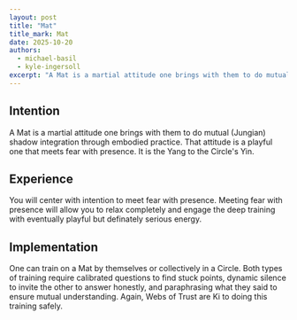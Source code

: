 ```yaml
---
layout: post
title: "Mat"
title_mark: Mat
date: 2025-10-20
authors:
  - michael-basil
  - kyle-ingersoll
excerpt: "A Mat is a martial attitude one brings with them to do mutual (Jungian) shadow integration through embodied practice."
---
```


## Intention

A Mat is a martial attitude one brings with them to do mutual (Jungian) shadow integration through embodied practice. That attitude is a playful one that meets fear with presence. It is the Yang to the Circle's Yin.

## Experience

You will center with intention to meet fear with presence. Meeting fear with presence will allow you to relax completely and engage the deep training with eventually playful but definately serious energy.

## Implementation

One can train on a Mat by themselves or collectively in a Circle. Both types of training require calibrated questions to find stuck points, dynamic silence to invite the other to answer honestly, and paraphrasing what they said to ensure mutual understanding. Again, Webs of Trust are Ki to doing this training safely.
